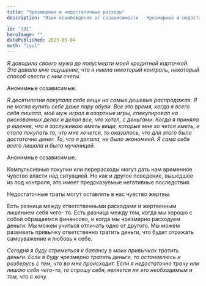 ```yaml
---
title: "Чрезмерные и недостаточные расходы"
description: "Язык освобождения от созависимости - Чрезмерные и недостаточные расходы"

id: "191"
heroImage: ""
datePublished: 2023-05-04
moth: "iyul"
---
```


_Я_ _доводила_ _своего_ _мужа_ _до_ _полусмерти_ _моей_ _кредитной_
_карточкой._ _Это_ _давало_ _мне_ _ощущение,_ _что_ _я_ _имела_ _некоторый_
_контроль,_ _некоторый_ _способ_ _свести_ _с_ _ним_ _счеты._

Анонимные созависимые.

_Я_ _десятилетия_ _покупала_ _себе_ _вещи_ _на_ _самых_ _дешевых_
_распродажах._ _Я_ _не_ _могла_ _купить_ _себе_ _даже_ _пару_ _обуви._ _Все_
_это_ _время,_ _когда_ _я_ _всего_ _себя_ _лишала,_ _мой_ _муж_ _играл_ _в_
_азартные_ _игры,_ _спекулировал_ _на_ _рискованных_ _делах_ _и_ _делал_
_все,_ _что_ _хотел,_ _с_ _деньгами._ _Когда_ _я_ _приняла_ _р_ _ешение,_
_что_ _я_ _заслуживаю_ _иметь_ _вещи,_ _которые_ _мне_ _хо_ _чется_ _иметь,_
_и_ _стала_ _покупать_ _то,_ _что_ _мне_ _хочется,_ _то_ _оказалось,_ _что_
_для_ _этого_ _было_ _достаточно_ _денег._ _То,_ _что_ _я_ _делала,_ _не_
_было_ _экономией._ _Я_ _сама_ _себя_ _всего_ _лишала_ _и_ _была_ _мученицей._

Анонимные созависимые.

Компульсивные покупки или перерасходы могут дать нам временное чувство власти
над ситуацией. Но как и другое поведение, вышедшее из под контроля, это имеет
предсказуемые негативные последствия.

Недостаточные траты могут оставлять в нас чувство жертвы.

Есть разница между ответственными расходами и жертвенным лишением себя чего-
то. Есть разница между тем, когда мы хорошо с собой обращаемся финансово, и
когда мы чрезмерно расходуем деньги. Мы можем учиться отличать одно от
другого. Мы можем развивать привычку ответственно тратить деньги, что будет
отражать самоуважение и любовь к себе.

_Сегодня_ _я_ _буду_ _стремиться_ _к_ _балансу_ _в_ _моих_ _привычках_
_тратить_ _деньги._ _Если_ _я_ _буду_ _чрезмерно_ _тратить_ _деньги,_ _то_
_остановлюсь_ _и_ _разберусь_ _с_ _тем,_ _что_ _во_ _мне_ _происходит._ _Если_
_я_ _недостаточно_ _трачу_ _или_ _лишаю_ _себя_ _чего-то,_ _то_ _спрошу_
_себя,_ _является_ _ли_ _это_ _необходимым_ _и_ _тем,_ _что_ _я_ _хочу._
